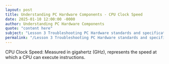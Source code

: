 ```yaml
---
layout: post
title: Understanding PC Hardware Components - CPU Clock Speed
date: 2025-01-10 12:00:00 -0000
author: Understanding PC Hardware Components
quote: "content here"
subject: "Lesson 3 Troubleshooting PC Hardware standards and specifications"
permalink: "/Lesson 3 Troubleshooting PC Hardware standards and specifications/Understanding PC Hardware Components/Understanding PC Hardware Components - CPU Clock Speed"
---
```


CPU Clock Speed: Measured in gigahertz (GHz), represents the speed at which a CPU can execute instructions.
